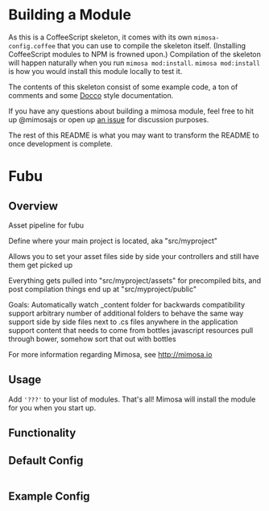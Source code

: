 Building a Module
===

As this is a CoffeeScript skeleton, it comes with its own `mimosa-config.coffee` that you can use to compile the skeleton itself.  (Installing CoffeeScript modules to NPM is frowned upon.)  Compilation of the skeleton will happen naturally when you run `mimosa mod:install`.  `mimosa mod:install` is how you would install this module locally to test it.

The contents of this skeleton consist of some example code, a ton of comments and some [Docco](http://jashkenas.github.io/docco/) style documentation.

If you have any questions about building a mimosa module, feel free to hit up @mimosajs or open up [an issue](https://github.com/dbashford/mimosa/issues?state=open) for discussion purposes.

The rest of this README is what you may want to transform the README to once development is complete.

Fubu
===========
## Overview

Asset pipeline for fubu

Define where your main project is located, aka "src/myproject"

Allows you to set your asset files side by side your controllers and still have them get picked up

Everything gets pulled into "src/myproject/assets" for precompiled bits, and post compilation things end up at "src/myproject/public"

Goals:
Automatically watch _content folder for backwards compatibility
support arbitrary number of additional folders to behave the same way
support side by side files next to .cs files anywhere in the application
support content that needs to come from bottles
javascript resources pull through bower, somehow sort that out with bottles

For more information regarding Mimosa, see http://mimosa.io

## Usage

Add `'???'` to your list of modules.  That's all!  Mimosa will install the module for you when you start up.

## Functionality


## Default Config

```
```

## Example Config

```
```
